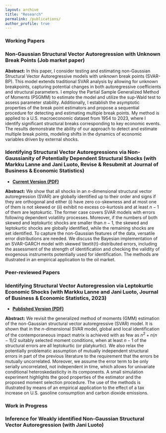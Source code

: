 ```yaml
---
layout: archive
title: "Research"
permalink: /publications/
author_profile: true
---
```



### Working Papers

### **Non-Gaussian Structural Vector Autoregression with Unknown Break Points (Job market paper)**
  
**Abstract:** In this paper, I consider testing and estimating non-Gaussian Structural Vector Autoregressive models with unknown break points (SVAR-BP). This model extends traditional SVAR analysis by allowing for unknown breakpoints, capturing potential changes in both autoregressive coefficients and structural parameters. I employ the Partial Sample Generalized Method of Moments (PSGMM) to estimate the model and utilize the sup-Wald test to assess parameter stability. Additionally, I establish the asymptotic properties of the break point estimators and propose a sequential procedure for detecting and estimating multiple break points. My method is applied to a U.S. macroeconomic dataset from 1954 to 2023, where I identify significant structural breaks corresponding to key economic events. The results demonstrate the ability of our approach to detect and estimate multiple break points, modeling shifts in the dynamics of economic variables driven by external shocks.

### **Identifying Structural Vector Autoregressions via Non-Gaussianity of Potentially Dependent Structural Shocks (with Markku Lanne and Jani Luoto, Revise &amp; Resubmit at Journal of Business &amp; Economic Statistics)**
- [**Current Version (PDF)**](https://keyanliu1.github.io/keyanliu/files/Paper2.pdf)
  
**Abstract:** We show that all shocks in an $n$-dimensional structural vector autoregression (SVAR) are globally identified up to their order and signs if they are orthogonal and either (i) have zero co-skewness and at most one of them is not skewed or (ii) exhibit no excess co-kurtosis and at least $n-1$ of them are leptokurtic. The former case covers SVAR models with errors following dependent volatility processes. Moreover, if the numbers of both skewed and leptokurtic shocks are smaller than $n-1$, the skewed and leptokurtic shocks are globally identified, while the remaining shocks are set identified. To capture the non-Gaussian features of the data, versatile error distributions are needed. We discuss the Bayesian implementation of an SVAR-GARCH model with skewed \textit{t}-distributed errors, including the assessment of the strength of identification and checking the validity of exogenous instruments potentially used for identification. The methods are illustrated in an empirical application to the oil market.

### Peer-reviewed Papers

### **Identifying Structural Vector Autoregression via Leptokurtic Economic Shocks (with Markku Lanne and Jani Luoto, Journal of Business &amp; Economic Statistics, 2023)**  
- [**Published Version (PDF)**](https://keyanliu1.github.io/keyanliu/files/Paper11.pdf)
  
**Abstract:** We revisit the generalized method of moments (GMM) estimation of the non-Gaussian structural vector autoregressive (SVAR) model. It is shown that in the $n$-dimensional SVAR model, global and local identification of the contemporaneous impact matrix is achieved with as few as $n^2+n(n-1)/2$ suitably selected moment conditions, when at least $n-1$ of the structural errors are all  leptokurtic (or platykurtic). We also relax the potentially problematic assumption of mutually independent structural errors in part of the previous literature to the requirement that the errors be mutually uncorrelated. Moreover, we assume the error term to be only serially uncorrelated, not independent in time, which allows for univariate conditional heteroskedasticity in its components. A small simulation experiment highlights the good properties of the estimator and the proposed moment selection procedure. The use of the methods is illustrated by means of an empirical application to the effect of a tax increase on U.S. gasoline consumption and carbon dioxide emissions.

### Work in Progress

### **Inference for Weakly identified Non-Gaussian Structural Vector Autoregression (with Jani Luoto)**

